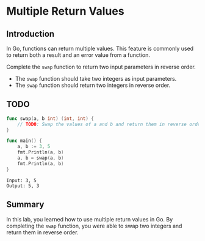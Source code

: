 # Multiple Return Values

## Introduction

In Go, functions can return multiple values. This feature is commonly used to return both a result and an error value from a function.

Complete the `swap` function to return two input parameters in reverse order.

- The `swap` function should take two integers as input parameters.
- The `swap` function should return two integers in reverse order.

## TODO

```go
func swap(a, b int) (int, int) {
	// TODO: Swap the values of a and b and return them in reverse order.
}

func main() {
	a, b := 3, 5
	fmt.Println(a, b)
	a, b = swap(a, b)
	fmt.Println(a, b)
}
```

```
Input: 3, 5
Output: 5, 3
```

## Summary

In this lab, you learned how to use multiple return values in Go. By completing the `swap` function, you were able to swap two integers and return them in reverse order.
